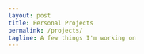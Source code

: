 ```yaml
---
layout: post
title: Personal Projects
permalink: /projects/ 
tagline: A few things I'm working on
---
```

